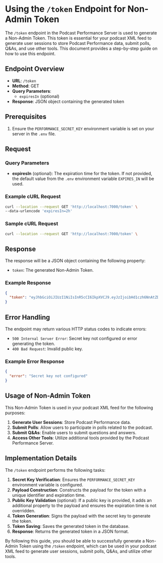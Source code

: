 # Using the `/token` Endpoint for Non-Admin Token

The `/token` endpoint in the Podcast Performance Server is used to generate a Non-Admin Token. This token is essential for your podcast XML feed to generate user sessions to store Podcast Performance data, submit polls, Q&As, and use other tools. This document provides a step-by-step guide on how to use this endpoint.

## Endpoint Overview

- **URL**: `/token`
- **Method**: GET
- **Query Parameters**:
  - `expiresIn` (optional)
- **Response**: JSON object containing the generated token

## Prerequisites

1. Ensure the `PERFORMANCE_SECRET_KEY` environment variable is set on your server in the `.env` file.

## Request

### Query Parameters

- **expiresIn** (optional): The expiration time for the token. If not provided, the default value from the `.env` environment variable `EXPIRES_IN` will be used.

### Example cURL Request

```sh
curl --location --request GET 'http://localhost:7000/token' \
--data-urlencode 'expiresIn=2h'
```

### Sample cURL Request

```sh
curl --location --request GET 'http://localhost:7000/token' \
```

## Response

The response will be a JSON object containing the following property:

- `token`: The generated Non-Admin Token.

### Example Response

```json
{
  "token": "eyJhbGciOiJIUzI1NiIsInR5cCI6IkpXVCJ9.eyJzIjoibHd1czh6NnAtZDYyNjBhN2RkYmIwODZlNCIsImQiOiIxIiwiYSI6dHJ1ZSwiaWF0IjoxNzE3MTY1OTE0LCJleHAiOjE3MTcxNjk1MTR9.eUTxAjLJ8NcP_I-mNgVAlUyQSJpSIuuQBNz6wDiYcXM"
}
```

## Error Handling

The endpoint may return various HTTP status codes to indicate errors:

- `500 Internal Server Error`: Secret key not configured or error generating the token.
- `400 Bad Request`: Invalid public key.

### Example Error Response

```json
{
  "error": "Secret key not configured"
}
```

## Usage of Non-Admin Token

This Non-Admin Token is used in your podcast XML feed for the following purposes:

1. **Generate User Sessions**: Store Podcast Performance data.
2. **Submit Polls**: Allow users to participate in polls related to the podcast.
3. **Submit Q&As**: Enable users to submit questions and answers.
4. **Access Other Tools**: Utilize additional tools provided by the Podcast Performance Server.

## Implementation Details

The `/token` endpoint performs the following tasks:

1. **Secret Key Verification**: Ensures the `PERFORMANCE_SECRET_KEY` environment variable is configured.
2. **Payload Construction**: Constructs the payload for the token with a unique identifier and expiration time.
3. **Public Key Validation** (optional): If a public key is provided, it adds an additional property to the payload and ensures the expiration time is not overridden.
4. **Token Generation**: Signs the payload with the secret key to generate the token.
5. **Token Saving**: Saves the generated token in the database.
6. **Response**: Returns the generated token in a JSON format.


By following this guide, you should be able to successfully generate a Non-Admin Token using the `/token` endpoint, which can be used in your podcast XML feed to generate user sessions, submit polls, Q&As, and utilize other tools.